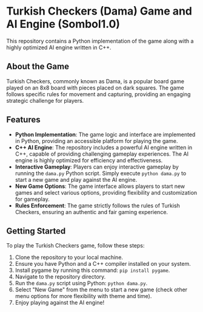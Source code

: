 # Turkish Checkers (Dama) Game and AI Engine (Sombol1.0)

This repository contains a Python implementation of the game along with a highly optimized AI engine written in C++.

## About the Game

Turkish Checkers, commonly known as Dama, is a popular board game played on an 8x8 board with pieces placed on dark squares. The game follows specific rules for movement and capturing, providing an engaging strategic challenge for players.

## Features

- **Python Implementation**: The game logic and interface are implemented in Python, providing an accessible platform for playing the game.
- **C++ AI Engine**: The repository includes a powerful AI engine written in C++, capable of providing challenging gameplay experiences. The AI engine is highly optimized for efficiency and effectiveness.
- **Interactive Gameplay**: Players can enjoy interactive gameplay by running the `dama.py` Python script. Simply execute `python dama.py` to start a new game and play against the AI engine.
- **New Game Options**: The game interface allows players to start new games and select various options, providing flexibility and customization for gameplay.
- **Rules Enforcement**: The game strictly follows the rules of Turkish Checkers, ensuring an authentic and fair gaming experience.

## Getting Started

To play the Turkish Checkers game, follow these steps:

1. Clone the repository to your local machine.
2. Ensure you have Python and a C++ compiler installed on your system.
3. Install pygame by running this command: `pip install pygame`.
4. Navigate to the repository directory.
5. Run the `dama.py` script using Python: `python dama.py`.
6. Select "New Game" from the menu to start a new game (check other menu options for more flexibility with theme and time).
7. Enjoy playing against the AI engine!
